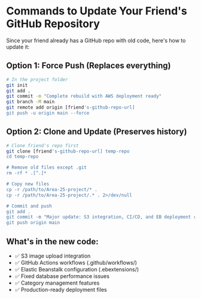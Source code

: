 # Commands to Update Your Friend's GitHub Repository

Since your friend already has a GitHub repo with old code, here's how to update it:

## Option 1: Force Push (Replaces everything)
```bash
# In the project folder
git init
git add .
git commit -m "Complete rebuild with AWS deployment ready"
git branch -M main
git remote add origin [friend's-github-repo-url]
git push -u origin main --force
```

## Option 2: Clone and Update (Preserves history)
```bash
# Clone friend's repo first
git clone [friend's-github-repo-url] temp-repo
cd temp-repo

# Remove old files except .git
rm -rf * .[^.]*

# Copy new files
cp -r /path/to/Area-25-project/* .
cp -r /path/to/Area-25-project/.* . 2>/dev/null

# Commit and push
git add .
git commit -m "Major update: S3 integration, CI/CD, and EB deployment ready"
git push origin main
```

## What's in the new code:
- ✅ S3 image upload integration
- ✅ GitHub Actions workflows (.github/workflows/)
- ✅ Elastic Beanstalk configuration (.ebextensions/)
- ✅ Fixed database performance issues
- ✅ Category management features
- ✅ Production-ready deployment files